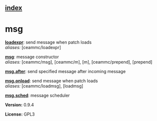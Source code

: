 [index](index.html) 
---

# msg




[**loadexpr**](loadexpr.html): send message when patch loads <br>
_aliases:_ \[ceammc/loadexpr\]


[**msg**](msg.html): message constructor <br>
_aliases:_ \[ceammc/msg\], \[ceammc/m\], \[m\], \[ceammc/prepend\], \[prepend\]


[**msg.after**](msg.after.html): send specified message after incoming message 

[**msg.onload**](msg.onload.html): send message when patch loads <br>
_aliases:_ \[ceammc/loadmsg\], \[loadmsg\]


[**msg.sched**](msg.sched.html): message scheduler 


**Version:** 0.9.4

**License:** GPL3
